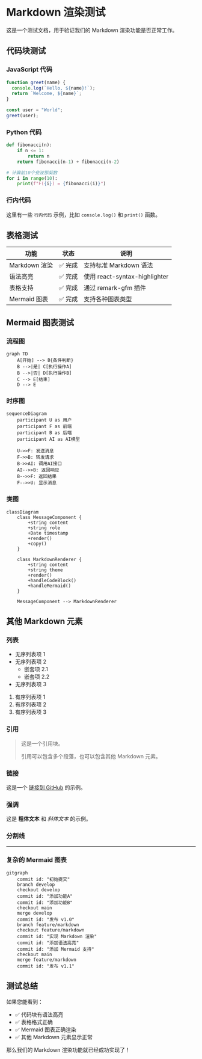 # Markdown 渲染测试

这是一个测试文档，用于验证我们的 Markdown 渲染功能是否正常工作。

## 代码块测试

### JavaScript 代码

```javascript
function greet(name) {
  console.log(`Hello, ${name}!`);
  return `Welcome, ${name}`;
}

const user = "World";
greet(user);
```

### Python 代码

```python
def fibonacci(n):
    if n <= 1:
        return n
    return fibonacci(n-1) + fibonacci(n-2)

# 计算前10个斐波那契数
for i in range(10):
    print(f"F({i}) = {fibonacci(i)}")
```

### 行内代码

这里有一些 `行内代码` 示例，比如 `console.log()` 和 `print()` 函数。

## 表格测试

| 功能 | 状态 | 说明 |
|------|------|------|
| Markdown 渲染 | ✅ 完成 | 支持标准 Markdown 语法 |
| 语法高亮 | ✅ 完成 | 使用 react-syntax-highlighter |
| 表格支持 | ✅ 完成 | 通过 remark-gfm 插件 |
| Mermaid 图表 | ✅ 完成 | 支持各种图表类型 |

## Mermaid 图表测试

### 流程图

```mermaid
graph TD
    A[开始] --> B{条件判断}
    B -->|是| C[执行操作A]
    B -->|否| D[执行操作B]
    C --> E[结束]
    D --> E
```

### 时序图

```mermaid
sequenceDiagram
    participant U as 用户
    participant F as 前端
    participant B as 后端
    participant AI as AI模型
    
    U->>F: 发送消息
    F->>B: 转发请求
    B->>AI: 调用AI接口
    AI-->>B: 返回响应
    B-->>F: 返回结果
    F-->>U: 显示消息
```

### 类图

```mermaid
classDiagram
    class MessageComponent {
        +string content
        +string role
        +Date timestamp
        +render()
        +copy()
    }
    
    class MarkdownRenderer {
        +string content
        +string theme
        +render()
        +handleCodeBlock()
        +handleMermaid()
    }
    
    MessageComponent --> MarkdownRenderer
```

## 其他 Markdown 元素

### 列表

- 无序列表项 1
- 无序列表项 2
  - 嵌套项 2.1
  - 嵌套项 2.2
- 无序列表项 3

1. 有序列表项 1
2. 有序列表项 2
3. 有序列表项 3

### 引用

> 这是一个引用块。
>
> 引用可以包含多个段落，也可以包含其他 Markdown 元素。

### 链接

这是一个 [链接到 GitHub](https://github.com) 的示例。

### 强调

这是 **粗体文本** 和 *斜体文本* 的示例。

### 分割线

---

### 复杂的 Mermaid 图表

```mermaid
gitgraph
    commit id: "初始提交"
    branch develop
    checkout develop
    commit id: "添加功能A"
    commit id: "添加功能B"
    checkout main
    merge develop
    commit id: "发布 v1.0"
    branch feature/markdown
    checkout feature/markdown
    commit id: "实现 Markdown 渲染"
    commit id: "添加语法高亮"
    commit id: "添加 Mermaid 支持"
    checkout main
    merge feature/markdown
    commit id: "发布 v1.1"
```

## 测试总结

如果您能看到：

- ✅ 代码块有语法高亮
- ✅ 表格格式正确
- ✅ Mermaid 图表正确渲染
- ✅ 其他 Markdown 元素显示正常

那么我们的 Markdown 渲染功能就已经成功实现了！
